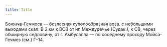```yaml
---
title: Title
---
```


Боюнча-Гечмоса — безлесная куполообразная возв. с небольшими выходами скал. В 2
км к ВСВ от нп Междуречье (Судак.), к СВ, через обширную седловину, от г.
Амбулапла — по соседнему проходу Мойса-Гечмез (см.) Г–14.
